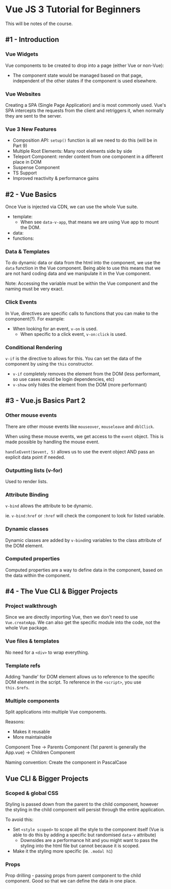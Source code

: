 # Vue JS 3 Tutorial for Beginners

This will be notes of the course.

## #1 - Introduction

### Vue Widgets

Vue components to be created to drop into a page (either Vue or non-Vue):

- The component state would be managed based on that page, independent of the other states if the component is used elsewhere.

### Vue Websites

Creating a SPA (Single Page Application) and is most commonly used. Vue's SPA intercepts the requests from the client and retriggers it, when normally they are sent to the server.

### Vue 3 New Features

- Composition API: `setup()` function is all we need to do this (will be in Part 9)
- Multiple Root Elements: Many root elements side by side
- Teleport Component: render content from one component in a different place in DOM
- Suspense Component
- TS Support
- Improved reactivity & performance gains

## #2 - Vue Basics

Once Vue is injected via CDN, we can use the whole Vue suite.

- template:
  - When see `data-v-app`, that means we are using Vue app to mount the DOM.
- data:
- functions:

### Data & Templates

To do dynamic data or data from the html into the component, we use the `data` function in the Vue component. Being able to use this means that we are not hard coding data and we manipulate it in the Vue component.

Note: Accessing the variable must be within the Vue component and the naming must be very exact.

### Click Events

In Vue, directives are specific calls to functions that you can make to the component(?). For example:

- When looking for an event, `v-on` is used.
  - When specific to a click event, `v-on:click` is used.

### Conditional Rendering

`v-if` is the directive to allows for this. You can set the data of the component by using the `this` constructor.

- `v-if` completely removes the element from the DOM (less performant, so use cases would be login dependencies, etc)
- `v-show` only hides the element from the DOM (more  performant)

## #3 - Vue.js Basics Part 2

### Other mouse events

There are other mouse events like `mouseover`, `mouseleave` and `dblClick`.

When using these mouse events, we get access to the `event` object. This is made possible by handling the mouse event.

`handleEvent($event, 5)` allows us to use the event object AND pass an explicit data point if needed.

### Outputting lists (v-for)

Used to render lists.

### Attribute Binding

`v-bind` allows the attribute to be dynamic.

ie. `v-bind:href` or `:href` will check the component to look for listed variable.

### Dynamic classes

Dynamic classes are added by `v-bind`ing variables to the class attribute of the DOM element.

### Computed properties

Computed properties are a way to define data in the component, based on the data within the component.

## #4 - The Vue CLI & Bigger Projects

### Project walkthrough

Since we are directly importing Vue, then we don't need to use `Vue.createApp`. We can also get the specific module into the code, not the whole Vue package.

### Vue files & templates

No need for a `<div>` to wrap everything.

### Template refs

Adding 'handle' for DOM element allows us to reference to the specific DOM element in the script. To reference in the `<script>`, you use `this.$refs`.

### Multiple components

Split applications into multiple Vue components.

Reasons:

- Makes it reusable
- More maintainable

Component Tree -> Parents Component (1st parent is generally the App.vue) -> Children Component

Naming convention: Create the component in PascalCase

## Vue CLI & Bigger Projects

### Scoped & global CSS

Styling is passed down from the parent to the child component, however the styling in the child component will persist through the entire application.

To avoid this:

- Set `<style scoped>` to scope all the style to the component itself (Vue is able to do this by adding a specific but randomised `data-v` attribute)
  - Downsides are a performance hit and you might want to pass the styling into the html file but cannot because it is scoped.
- Make it the styling more specific (ie. `.modal h1`)

### Props

Prop drilling - passing props from parent component to the child component. Good so that we can define the data in one place.
